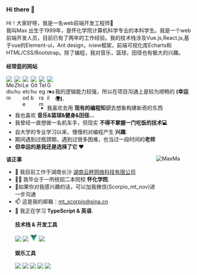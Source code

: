 ### Hi there 👋

<!--
**ScorpioM/ScorpioM** is a ✨ _special_ ✨ repository because its `README.md` (this file) appears on your GitHub profile.

Here are some ideas to get you started:

- 🔭 I’m currently working on ...
- 🌱 I’m currently learning ...
- 👯 I’m looking to collaborate on ...
- 🤔 I’m looking for help with ...
- 💬 Ask me about ...
- 📫 How to reach me: ...
- 😄 Pronouns: ...
- ⚡ Fun fact: ...
-->

 Hi！大家好呀，我是一名web前端开发工程师👋<br/>
我叫Max 出生于1999年，是怀化学院计算机科学专业的本科学生。我是一个web前端开发人员，目前已有了两年的工作经验。我的技术栈涉及Vue.js,React.js,基于vue的Element-ui，Ant design，iview框架，前端可视化库Echarts和HTML/CSS/Bootstrap。除了编程，我对音乐，篮球，田径也有极大的兴趣。
<br/>
<br/>
**经常逛的网站**
<br/>
<br/>
<a href="https://medium.com/">
  <img align="left" alt="Medium" width="22px" src="https://cdn.jsdelivr.net/npm/simple-icons@3.12.2/icons/medium.svg" />
</a>
<a href="https://www.zhihu.com/people/zhen-liang-liao-62">
  <img align="left" alt="Zhihu" width="22px" src="https://cdn.jsdelivr.net/npm/simple-icons@v3/icons/zhihu.svg" />
</a>
<a href="https://leetcode-cn.com/u/Jack_yu-1999/">
  <img align="left" alt="Leetcode" width="22px" src="https://cdn.jsdelivr.net/npm/simple-icons@v3/icons/leetcode.svg" />
</a>
<a href="https://github.com/yzp-99/">
  <img align="left" alt="Github" width="22px" src="https://cdn.jsdelivr.net/npm/simple-icons@v3/icons/github.svg" />
</a>
<a href="https://t.me/joinchat/AAAAAFhPQ4We6zukAHmHrQ">
  <img align="left" alt="Telegram" width="22px" src="https://cdn.jsdelivr.net/npm/simple-icons@3.12.2/icons/telegram.svg" />
</a>
<a href="https://mail.google.com/ ">
  <img align="left" alt="Gmail" width="22px" src="https://cdn.jsdelivr.net/npm/simple-icons@3.12.2/icons/gmail.svg" />
</a>
<br/>


- 我的逻辑能力较强，所以在项目沟通上是较为顺畅的 **(幸运 🌍).** 
- 我喜欢去用 **现有的编程知识**去想象构建新奇的东西
- 我也喜欢 **音乐&篮球&健身&田径...** 
- 我曾经一直想做一名机车手，但现实 **不得不掌握一门吃饭的技术💻**
- 自大学的专业学习以来，慢慢的对编程产生 **兴趣**.
- 期间遇到过瓶颈期，遇到过很多困难，也当过一段时间的**老师**
- **但幸运的是我还是选择了它 ❤️**
<img align="right"  src="https://pic4.zhimg.com/80/v2-c1141bf3b5bc839a3ddcaf471c04be6b_720w.jpg" alt="MaxMa" style="width:100px;height:100px" />

**谈正事**
- 🔭 我目前工作于湖南长沙 [湖南云畔网络科技有限公司](https://baike.baidu.com/item/%E6%B9%96%E5%8D%97%E4%BA%91%E7%95%94%E7%BD%91%E7%BB%9C%E7%A7%91%E6%8A%80%E6%9C%89%E9%99%90%E5%85%AC%E5%8F%B8/23809593?fr=aladdin)
- 👨‍🏛 我毕业于一所统招二本院校 **怀化学院**.
- 💬如果你对我感兴趣的话，可以加我微信(Scorpio_mt_nov)进一步沟通
- 📫 这是我的邮箱：mt_scorpio@sina.cn
- 🌱 我正在学习 **TypeScript & 英语**. <br/><br/>
**技术栈 & 开发工具**<br/><br/>
<code><img height="20" src="https://cdn.jsdelivr.net/npm/simple-icons@3.12.2/icons/html5.svg"></code>
<code><img height="20" src="https://cdn.jsdelivr.net/npm/simple-icons@3.12.2/icons/javascript.svg"></code>
<code><img height="20" src="https://raw.githubusercontent.com/devicons/devicon/master/icons/vuejs/vuejs-original.svg"></code>
<code><img height="20" src="https://cdn.jsdelivr.net/npm/simple-icons@3.12.2/icons/react.svg"></code><br/><br/>
**娱乐工具**<br/><br/>
<code><img height="20" src="https://cdn.jsdelivr.net/npm/simple-icons@3.12.2/icons/youtube.svg"></code>
<code><img height="20" src="https://cdn.jsdelivr.net/npm/simple-icons@3.12.2/icons/steam.svg"></code>
<code><img height="20" src="https://dss1.bdstatic.com/70cFuXSh_Q1YnxGkpoWK1HF6hhy/it/u=365296249,3488832970&fm=26&gp=0.jpg"></code>
<code><img height="20" src="https://down.52pk.com/uploads/170921/5029_115550594.png"></code>
<code><img height="20" src="https://dss1.bdstatic.com/70cFvXSh_Q1YnxGkpoWK1HF6hhy/it/u=2768577378,2794393751&fm=26&gp=0.jpg"></code>
